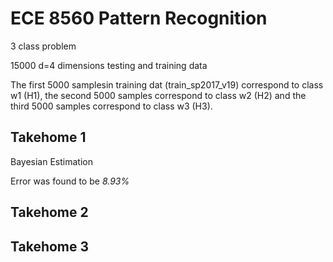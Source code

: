 # ECE 8560 Pattern Recognition

3 class problem

15000 d=4 dimensions testing and training data

The first 5000 samplesin training dat (train_sp2017_v19) correspond to class w1 (H1), the second 5000 samples correspond to class w2 (H2) and the third 5000 samples correspond to class w3 (H3).


## Takehome 1
Bayesian Estimation

Error was found to be *8.93%*
## Takehome 2

## Takehome 3